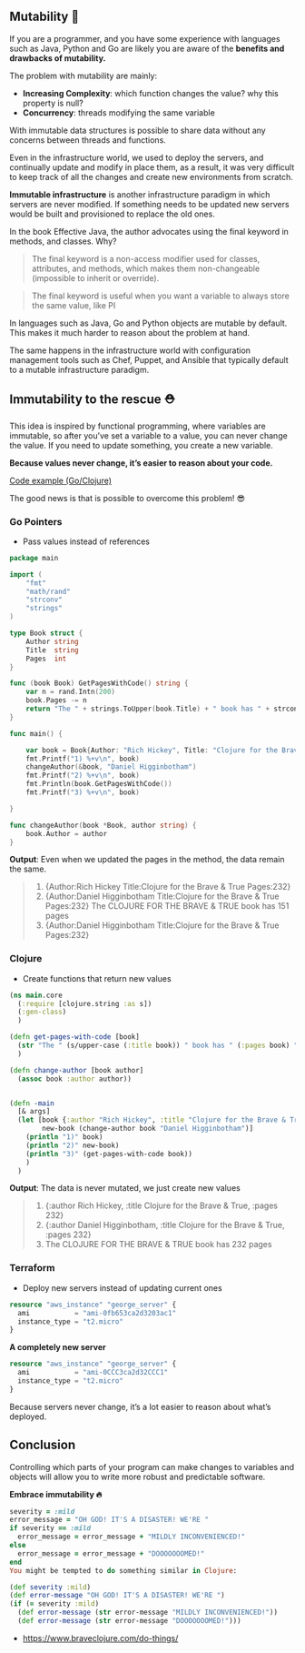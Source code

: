 ## Mutability 🚨

If you are a programmer, and you have some experience with languages such as Java, Python and Go are likely you are aware of the **benefits and drawbacks of mutability.**

The problem with mutability are mainly:

- **Increasing Complexity**: which function changes the value? why this property is null? 
- **Concurrency**: threads modifying the same variable 

With immutable data structures is possible to share data without any concerns between threads and functions.

Even in the infrastructure world, we used to deploy the servers, and continually update and modify in place them, as a result, it was very difficult to keep track of all the changes and create new environments from scratch.

**Immutable infrastructure** is another infrastructure paradigm in which servers are never modified. If something needs to be updated new servers would be built and provisioned to replace the old ones.
 
In the book Effective Java, the author advocates using the final keyword in methods, and classes. Why?

> The final keyword is a non-access modifier used for classes, attributes, and methods, which makes them non-changeable (impossible to inherit or override).

> The final keyword is useful when you want a variable to always store the same value, like PI

In languages such as Java, Go and Python objects are mutable by default. This makes it much harder to reason about the problem at hand.

The same happens in the infrastructure world with configuration management tools such as Chef, Puppet, and Ansible that typically default to a mutable infrastructure paradigm.


## Immutability to the rescue ⛑

This idea is inspired by functional programming, where variables are immutable, so after you’ve set a variable to a value, you can never change the value. If you need to update something, you create a new variable. 

**Because values never change, it’s easier to reason about your code.**

[Code example (Go/Clojure)](https://github.com/jorgetovar/immutability-spike)

The good news is that is possible to overcome this problem! 😎

### Go Pointers
- Pass values instead of references 
```go
package main

import (
	"fmt"
	"math/rand"
	"strconv"
	"strings"
)

type Book struct {
	Author string
	Title  string
	Pages  int
}

func (book Book) GetPagesWithCode() string {
	var n = rand.Intn(200)
	book.Pages -= n
	return "The " + strings.ToUpper(book.Title) + " book has " + strconv.Itoa(book.Pages) + " pages"
}

func main() {

	var book = Book{Author: "Rich Hickey", Title: "Clojure for the Brave & True", Pages: 232}
	fmt.Printf("1) %+v\n", book)
	changeAuthor(&book, "Daniel Higginbotham")
	fmt.Printf("2) %+v\n", book)
	fmt.Println(book.GetPagesWithCode())
	fmt.Printf("3) %+v\n", book)

}

func changeAuthor(book *Book, author string) {
	book.Author = author
}

```
**Output**:
Even when we updated the pages in the method, the data remain the same. 
>1) {Author:Rich Hickey Title:Clojure for the Brave & True Pages:232}
>2) {Author:Daniel Higginbotham Title:Clojure for the Brave & True Pages:232}
The CLOJURE FOR THE BRAVE & TRUE book has 151 pages
>3) {Author:Daniel Higginbotham Title:Clojure for the Brave & True Pages:232}


### Clojure
- Create functions that return new values
```clojure
(ns main.core
  (:require [clojure.string :as s])
  (:gen-class)
  )

(defn get-pages-with-code [book]
  (str "The " (s/upper-case (:title book)) " book has " (:pages book) " pages")
  )

(defn change-author [book author]
  (assoc book :author author))


(defn -main
  [& args]
  (let [book {:author "Rich Hickey", :title "Clojure for the Brave & True", :pages 232}
        new-book (change-author book "Daniel Higginbotham")]
    (println "1)" book)
    (println "2)" new-book)
    (println "3)" (get-pages-with-code book))
    )
  )
```

**Output**:
The data is never mutated, we just create new values 

> 1) {:author Rich Hickey, :title Clojure for the Brave & True, :pages 232}
> 2) {:author Daniel Higginbotham, :title Clojure for the Brave & True, :pages 232}
> 3) The CLOJURE FOR THE BRAVE & TRUE book has 232 pages

### Terraform
- Deploy new servers instead of updating current ones
```terraform
resource "aws_instance" "george_server" {
  ami           = "ami-0fb653ca2d3203ac1"
  instance_type = "t2.micro"
}
```
**A completely new server**

```terraform
resource "aws_instance" "george_server" {
  ami           = "ami-0CCC3ca2d32CCC1"
  instance_type = "t2.micro"
}
```

Because servers never change, it’s a lot easier to reason about what’s deployed.

## Conclusion

Controlling which parts of your program can make changes to variables and objects will allow you to write more robust and predictable software.

**Embrace immutability 🔥**

```ruby
severity = :mild
error_message = "OH GOD! IT'S A DISASTER! WE'RE "
if severity == :mild
  error_message = error_message + "MILDLY INCONVENIENCED!"
else
  error_message = error_message + "DOOOOOOOMED!"
end
You might be tempted to do something similar in Clojure:
```

```clojure
(def severity :mild)
(def error-message "OH GOD! IT'S A DISASTER! WE'RE ")
(if (= severity :mild)
  (def error-message (str error-message "MILDLY INCONVENIENCED!"))
  (def error-message (str error-message "DOOOOOOOMED!")))
```

- https://www.braveclojure.com/do-things/
